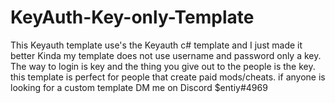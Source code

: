 # KeyAuth-Key-only-Template
This Keyauth template use's the Keyauth c# template and I just made it better Kinda my template does not use username and password only a key.
The way to login is key and the thing you give out to the people is the key. this template is perfect for people that create paid mods/cheats. if anyone is looking for a custom template DM me on Discord $entiy#4969 
